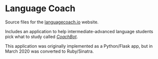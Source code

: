 # Language Coach

Source files for the [languagecoach.io](http://www.languagecoach.io)
website.

Includes an application to help intermediate-advanced language
students pick what to study called [*CoachBot*](http://www.languagecoach.io/coachbot).

This application was originally implemented as a Python/Flask app, but
in March 2020 was converted to Ruby/Sinatra.
